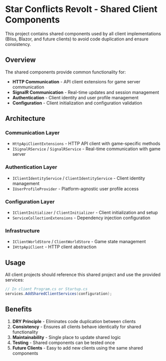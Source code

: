 # Star Conflicts Revolt - Shared Client Components

This project contains shared components used by all client implementations (Bliss, Blazor, and future clients) to avoid code duplication and ensure consistency.

## Overview

The shared components provide common functionality for:
- **HTTP Communication** - API client extensions for game server communication
- **SignalR Communication** - Real-time updates and session management
- **Authentication** - Client identity and user profile management
- **Configuration** - Client initialization and configuration validation

## Architecture

### Communication Layer
- `HttpApiClientExtensions` - HTTP API client with game-specific methods
- `ISignalRService` / `SignalRService` - Real-time communication with game server

### Authentication Layer
- `IClientIdentityService` / `ClientIdentityService` - Client identity management
- `IUserProfileProvider` - Platform-agnostic user profile access

### Configuration Layer
- `IClientInitializer` / `ClientInitializer` - Client initialization and setup
- `ServiceCollectionExtensions` - Dependency injection configuration

### Infrastructure
- `IClientWorldStore` / `ClientWorldStore` - Game state management
- `IHttpApiClient` - HTTP client abstraction

## Usage

All client projects should reference this shared project and use the provided services:

```csharp
// In client Program.cs or Startup.cs
services.AddSharedClientServices(configuration);
```

## Benefits

1. **DRY Principle** - Eliminates code duplication between clients
2. **Consistency** - Ensures all clients behave identically for shared functionality
3. **Maintainability** - Single place to update shared logic
4. **Testing** - Shared components can be tested once
5. **Future Clients** - Easy to add new clients using the same shared components 